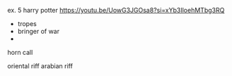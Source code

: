 
ex. 5 harry potter https://youtu.be/UowG3JGOsa8?si=xYb3IloehMTbg3RQ

- tropes
- bringer of war
- 


horn call

oriental riff
arabian riff
